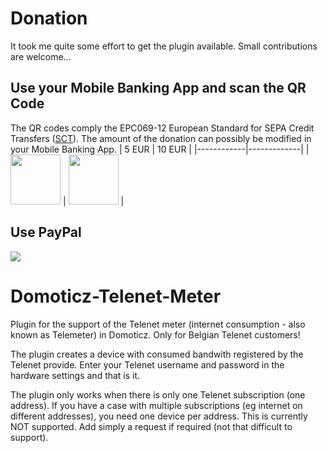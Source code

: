 # Donation
It took me quite some effort to get the plugin available. Small contributions are welcome...

## Use your Mobile Banking App and scan the QR Code
The QR codes comply the EPC069-12 European Standard for SEPA Credit Transfers ([SCT](https://www.europeanpaymentscouncil.eu/sites/default/files/KB/files/EPC069-12%20v2.1%20Quick%20Response%20Code%20-%20Guidelines%20to%20Enable%20the%20Data%20Capture%20for%20the%20Initiation%20of%20a%20SCT.pdf)). The amount of the donation can possibly be modified in your Mobile Banking App.
| 5 EUR      | 10 EUR      |
|------------|-------------|
| <img src="https://user-images.githubusercontent.com/16196363/110995648-000cff80-837b-11eb-83a7-7a8c0e0f6996.png" width="80" height="80"> | <img src="https://user-images.githubusercontent.com/16196363/110995669-08fdd100-837b-11eb-98f9-aa32446b5b28.png" width="80" height="80"> |

## Use PayPal
[![](https://www.paypalobjects.com/en_US/BE/i/btn/btn_donateCC_LG.gif)](https://www.paypal.com/cgi-bin/webscr?cmd=_s-xclick&hosted_button_id=AT4L7ST55JR4A) 

# Domoticz-Telenet-Meter
Plugin for the support of the Telenet meter (internet consumption - also known as Telemeter) in Domoticz.
Only for Belgian Telenet customers!

The plugin creates a device with consumed bandwith registered by the Telenet provide. Enter your Telenet username and password in the hardware settings and that is it.

The plugin only works when there is only one Telenet subscription (one address). If you have a case with multiple subscriptions (eg internet on different addresses), you need one device per address. This is currently NOT supported. Add simply a request if required (not that difficult to support).
